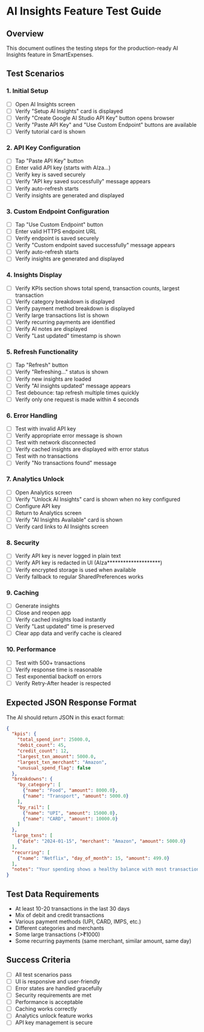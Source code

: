 # AI Insights Feature Test Guide

## Overview
This document outlines the testing steps for the production-ready AI Insights feature in SmartExpenses.

## Test Scenarios

### 1. Initial Setup
- [ ] Open AI Insights screen
- [ ] Verify "Setup AI Insights" card is displayed
- [ ] Verify "Create Google AI Studio API Key" button opens browser
- [ ] Verify "Paste API Key" and "Use Custom Endpoint" buttons are available
- [ ] Verify tutorial card is shown

### 2. API Key Configuration
- [ ] Tap "Paste API Key" button
- [ ] Enter valid API key (starts with AIza...)
- [ ] Verify key is saved securely
- [ ] Verify "API key saved successfully" message appears
- [ ] Verify auto-refresh starts
- [ ] Verify insights are generated and displayed

### 3. Custom Endpoint Configuration
- [ ] Tap "Use Custom Endpoint" button
- [ ] Enter valid HTTPS endpoint URL
- [ ] Verify endpoint is saved securely
- [ ] Verify "Custom endpoint saved successfully" message appears
- [ ] Verify auto-refresh starts
- [ ] Verify insights are generated and displayed

### 4. Insights Display
- [ ] Verify KPIs section shows total spend, transaction counts, largest transaction
- [ ] Verify category breakdown is displayed
- [ ] Verify payment method breakdown is displayed
- [ ] Verify large transactions list is shown
- [ ] Verify recurring payments are identified
- [ ] Verify AI notes are displayed
- [ ] Verify "Last updated" timestamp is shown

### 5. Refresh Functionality
- [ ] Tap "Refresh" button
- [ ] Verify "Refreshing..." status is shown
- [ ] Verify new insights are loaded
- [ ] Verify "AI insights updated" message appears
- [ ] Test debounce: tap refresh multiple times quickly
- [ ] Verify only one request is made within 4 seconds

### 6. Error Handling
- [ ] Test with invalid API key
- [ ] Verify appropriate error message is shown
- [ ] Test with network disconnected
- [ ] Verify cached insights are displayed with error status
- [ ] Test with no transactions
- [ ] Verify "No transactions found" message

### 7. Analytics Unlock
- [ ] Open Analytics screen
- [ ] Verify "Unlock AI Insights" card is shown when no key configured
- [ ] Configure API key
- [ ] Return to Analytics screen
- [ ] Verify "AI Insights Available" card is shown
- [ ] Verify card links to AI Insights screen

### 8. Security
- [ ] Verify API key is never logged in plain text
- [ ] Verify API key is redacted in UI (AIza********************)
- [ ] Verify encrypted storage is used when available
- [ ] Verify fallback to regular SharedPreferences works

### 9. Caching
- [ ] Generate insights
- [ ] Close and reopen app
- [ ] Verify cached insights load instantly
- [ ] Verify "Last updated" time is preserved
- [ ] Clear app data and verify cache is cleared

### 10. Performance
- [ ] Test with 500+ transactions
- [ ] Verify response time is reasonable
- [ ] Test exponential backoff on errors
- [ ] Verify Retry-After header is respected

## Expected JSON Response Format

The AI should return JSON in this exact format:

```json
{
  "kpis": {
    "total_spend_inr": 25000.0,
    "debit_count": 45,
    "credit_count": 12,
    "largest_txn_amount": 5000.0,
    "largest_txn_merchant": "Amazon",
    "unusual_spend_flag": false
  },
  "breakdowns": {
    "by_category": [
      {"name": "Food", "amount": 8000.0},
      {"name": "Transport", "amount": 5000.0}
    ],
    "by_rail": [
      {"name": "UPI", "amount": 15000.0},
      {"name": "CARD", "amount": 10000.0}
    ]
  },
  "large_txns": [
    {"date": "2024-01-15", "merchant": "Amazon", "amount": 5000.0}
  ],
  "recurring": [
    {"name": "Netflix", "day_of_month": 15, "amount": 499.0}
  ],
  "notes": "Your spending shows a healthy balance with most transactions under ₹1000. Consider setting up automatic savings."
}
```

## Test Data Requirements

- At least 10-20 transactions in the last 30 days
- Mix of debit and credit transactions
- Various payment methods (UPI, CARD, IMPS, etc.)
- Different categories and merchants
- Some large transactions (>₹1000)
- Some recurring payments (same merchant, similar amount, same day)

## Success Criteria

- [ ] All test scenarios pass
- [ ] UI is responsive and user-friendly
- [ ] Error states are handled gracefully
- [ ] Security requirements are met
- [ ] Performance is acceptable
- [ ] Caching works correctly
- [ ] Analytics unlock feature works
- [ ] API key management is secure
